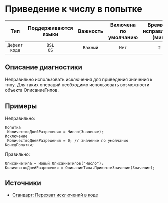 # Приведение к числу в попытке

| Тип | Поддерживаются<br/>языки | Важность | Включена<br/>по умолчанию | Время на<br/>исправление (мин) | Тэги |
| :-: | :-: | :-: | :-: | :-: | :-: |
| `Дефект кода` | `BSL`<br/>`OS` | `Важный` | `Нет` | `2` | `standard` |


## <TODO PARAMS>

## Описание диагностики

Неправильно использовать исключения для приведения значения к типу. Для таких операций необходимо использовать возможности объекта ОписаниеТипов.

## Примеры

Неправильно:

```bsl
Попытка
 КоличествоДнейРазрешения = Число(Значение);
Исключение
 КоличествоДнейРазрешения = 0; // значение по умолчанию
КонецПопытки;
```

Правильно:

```bsl
ОписаниеТипа = Новый ОписаниеТипов("Число");
КоличествоДнейРазрешения = ОписаниеТипа.ПривестиЗначение(Значение);
```

## Источники

* [Стандарт: Перехват исключений в коде](https://its.1c.ru/db/v8std#content:499:hdoc)
